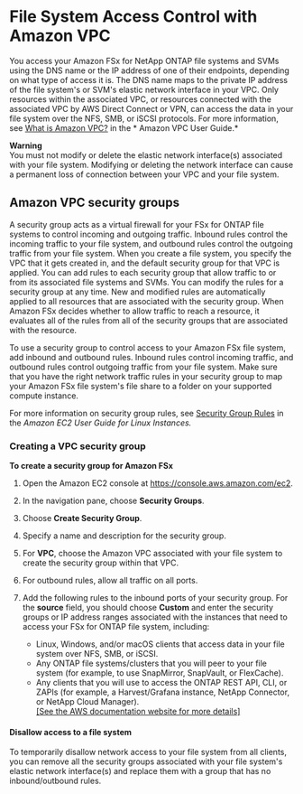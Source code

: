 # File System Access Control with Amazon VPC<a name="limit-access-security-groups"></a>

You access your Amazon FSx for NetApp ONTAP file systems and SVMs using the DNS name or the IP address of one of their endpoints, depending on what type of access it is\. The DNS name maps to the private IP address of the file system's or SVM's elastic network interface in your VPC\. Only resources within the associated VPC, or resources connected with the associated VPC by AWS Direct Connect or VPN, can access the data in your file system over the NFS, SMB, or iSCSI protocols\. For more information, see [What is Amazon VPC?](https://docs.aws.amazon.com/vpc/latest/userguide/what-is-amazon-vpc.html) in the * Amazon VPC User Guide\.* 

**Warning**  
You must not modify or delete the elastic network interface\(s\) associated with your file system\. Modifying or deleting the network interface can cause a permanent loss of connection between your VPC and your file system\.

## Amazon VPC security groups<a name="fsx-vpc-security-groups"></a>

A security group acts as a virtual firewall for your FSx for ONTAP file systems to control incoming and outgoing traffic\. Inbound rules control the incoming traffic to your file system, and outbound rules control the outgoing traffic from your file system\. When you create a file system, you specify the VPC that it gets created in, and the default security group for that VPC is applied\. You can add rules to each security group that allow traffic to or from its associated file systems and SVMs\. You can modify the rules for a security group at any time\. New and modified rules are automatically applied to all resources that are associated with the security group\. When Amazon FSx decides whether to allow traffic to reach a resource, it evaluates all of the rules from all of the security groups that are associated with the resource\.

 To use a security group to control access to your Amazon FSx file system, add inbound and outbound rules\. Inbound rules control incoming traffic, and outbound rules control outgoing traffic from your file system\. Make sure that you have the right network traffic rules in your security group to map your Amazon FSx file system's file share to a folder on your supported compute instance\. 

For more information on security group rules, see [Security Group Rules](https://docs.aws.amazon.com/AWSEC2/latest/UserGuide/using-network-security.html#security-group-rules) in the *Amazon EC2 User Guide for Linux Instances\.*

### Creating a VPC security group<a name="create-security-group"></a>

**To create a security group for Amazon FSx**

1. Open the Amazon EC2 console at [https://console\.aws\.amazon\.com/ec2](https://console.aws.amazon.com/ec2)\.

1. In the navigation pane, choose **Security Groups**\.

1. Choose **Create Security Group**\.

1. Specify a name and description for the security group\.

1. For **VPC**, choose the Amazon VPC associated with your file system to create the security group within that VPC\.

1. For outbound rules, allow all traffic on all ports\.

1. Add the following rules to the inbound ports of your security group\. For the **source** field, you should choose **Custom** and enter the security groups or IP address ranges associated with the instances that need to access your FSx for ONTAP file system, including:
   + Linux, Windows, and/or macOS clients that access data in your file system over NFS, SMB, or iSCSI\.
   + Any ONTAP file systems/clusters that you will peer to your file system \(for example, to use SnapMirror, SnapVault, or FlexCache\)\.
   + Any clients that you will use to access the ONTAP REST API, CLI, or ZAPIs \(for example, a Harvest/Grafana instance, NetApp Connector, or NetApp Cloud Manager\)\.    
[\[See the AWS documentation website for more details\]](http://docs.aws.amazon.com/fsx/latest/ONTAPGuide/limit-access-security-groups.html)

#### Disallow access to a file system<a name="disallow-access"></a>

 To temporarily disallow network access to your file system from all clients, you can remove all the security groups associated with your file system's elastic network interface\(s\) and replace them with a group that has no inbound/outbound rules\. 